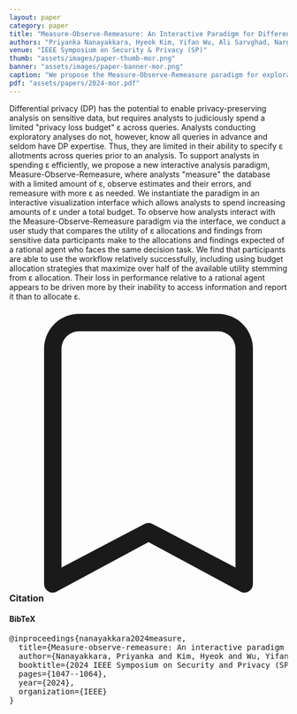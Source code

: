 ```yaml
---
layout: paper
category: paper
title: "Measure-Observe-Remeasure: An Interactive Paradigm for Differentially-Private Exploratory Analysis"
authors: "Priyanka Nanayakkara, Hyeok Kim, Yifan Wu, Ali Sarvghad, Narges Mahyar, Gerome Miklau, Jessica Hullman"
venue: "IEEE Symposium on Security & Privacy (SP)"
thumb: "assets/images/paper-thumb-mor.png"
banner: "assets/images/paper-banner-mor.png"
caption: "We propose the Measure-Observe-Remeasure paradigm for exploratory analysis under differential privacy. In this paradigm, the analyst queries the private database for an initial measurement, observes estimates and errors, and remeasures if they require better accuracy based on their analysis goals. We instantiate the paradigm in an interactive visualization interface, which allows analysts to observe noisy estimates (B) and remeasure (E) as needed until they reach the total remeasure (privacy loss) budget (D)."
pdf: "assets/papers/2024-mor.pdf"
---
```


<!-- abstract -->

Differential privacy (DP) has the potential to enable privacy-preserving analysis on sensitive data, but requires analysts to judiciously spend a limited "privacy loss budget" &epsilon; across queries. Analysts conducting exploratory analyses do not, however, know all queries in advance and seldom have DP expertise. Thus, they are limited in their ability to specify &epsilon; allotments across queries prior to an analysis. To support analysts in spending &epsilon; efficiently, we propose a new interactive analysis paradigm, Measure-Observe-Remeasure, where analysts "measure" the database with a limited amount of &epsilon;, observe estimates and their errors, and remeasure with more &epsilon; as needed. We instantiate the paradigm in an interactive visualization interface which allows analysts to spend increasing amounts of &epsilon; under a total budget. To observe how analysts interact with the Measure-Observe-Remeasure paradigm via the interface, we conduct a user study that compares the utility of &epsilon; allocations and findings from sensitive data participants make to the allocations and findings expected of a rational agent who faces the same decision task. We find that participants are able to use the workflow relatively successfully, including using budget allocation strategies that maximize over half of the available utility stemming from &epsilon; allocation. Their loss in performance relative to a rational agent appears to be driven more by their inability to access information and report it than to allocate &epsilon;.

<h3><svg xmlns="http://www.w3.org/2000/svg" fill="currentColor" class="bi bi-bookmark" viewBox="0 0 16 16">
  <path d="M2 2a2 2 0 0 1 2-2h8a2 2 0 0 1 2 2v13.5a.5.5 0 0 1-.777.416L8 13.101l-5.223 2.815A.5.5 0 0 1 2 15.5V2zm2-1a1 1 0 0 0-1 1v12.566l4.723-2.482a.5.5 0 0 1 .554 0L13 14.566V2a1 1 0 0 0-1-1H4z"/>
</svg> Citation</h3>
<div class="bibtex">
<!-- bibtex -->
<h4>BibTeX</h4>
<pre>
@inproceedings{nanayakkara2024measure,
  title={Measure-observe-remeasure: An interactive paradigm for differentially-private exploratory analysis},
  author={Nanayakkara, Priyanka and Kim, Hyeok and Wu, Yifan and Sarvghad, Ali and Mahyar, Narges and Miklau, Gerome and Hullman, Jessica},
  booktitle={2024 IEEE Symposium on Security and Privacy (SP)},
  pages={1047--1064},
  year={2024},
  organization={IEEE}
}
</pre>
</div>
